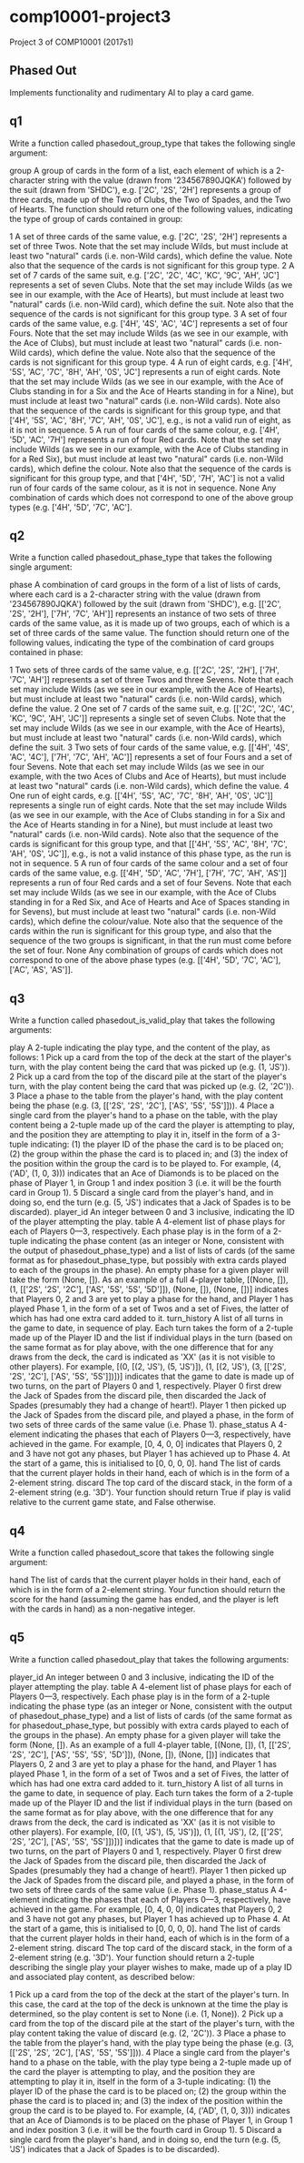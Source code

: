 # comp10001-project3
Project 3 of COMP10001 (2017s1)

## Phased Out
Implements functionality and rudimentary AI to play a card game.

## q1
Write a function called phasedout_group_type that takes the following single argument:

group
A group of cards in the form of a list, each element of which is a 2-character string with the value (drawn from '234567890JQKA') followed by the suit (drawn from 'SHDC'), e.g. ['2C', '2S', '2H'] represents a group of three cards, made up of the Two of Clubs, the Two of Spades, and the Two of Hearts.
The function should return one of the following values, indicating the type of group of cards contained in group:

1
A set of three cards of the same value, e.g. ['2C', '2S', '2H'] represents a set of three Twos. Note that the set may include Wilds, but must include at least two "natural" cards (i.e. non-Wild cards), which define the value. Note also that the sequence of the cards is not significant for this group type.
2
A set of 7 cards of the same suit, e.g. ['2C', '2C', '4C', 'KC', '9C', 'AH', 'JC'] represents a set of seven Clubs. Note that the set may include Wilds (as we see in our example, with the Ace of Hearts), but must include at least two "natural" cards (i.e. non-Wild card), which define the suit. Note also that the sequence of the cards is not significant for this group type.
3
A set of four cards of the same value, e.g. ['4H', '4S', 'AC', '4C'] represents a set of four Fours. Note that the set may include Wilds (as we see in our example, with the Ace of Clubs), but must include at least two "natural" cards (i.e. non-Wild cards), which define the value. Note also that the sequence of the cards is not significant for this group type.
4
A run of eight cards, e.g. ['4H', '5S', 'AC', '7C', '8H', 'AH', '0S', 'JC'] represents a run of eight cards. Note that the set may include Wilds (as we see in our example, with the Ace of Clubs standing in for a Six and the Ace of Hearts standing in for a Nine), but must include at least two "natural" cards (i.e. non-Wild cards). Note also that the sequence of the cards is significant for this group type, and that ['4H', '5S', 'AC', '8H', '7C', 'AH', '0S', 'JC'], e.g., is not a valid run of eight, as it is not in sequence.
5
A run of four cards of the same colour, e.g. ['4H', '5D', 'AC', '7H'] represents a run of four Red cards. Note that the set may include Wilds (as we see in our example, with the Ace of Clubs standing in for a Red Six), but must include at least two "natural" cards (i.e. non-Wild cards), which define the colour. Note also that the sequence of the cards is significant for this group type, and that ['4H', '5D', '7H', 'AC'] is not a valid run of four cards of the same colour, as it is not in sequence.
None
Any combination of cards which does not correspond to one of the above group types (e.g. ['4H', '5D', '7C', 'AC'].

## q2
Write a function called phasedout_phase_type that takes the following single argument:

phase
A combination of card groups in the form of a list of lists of cards, where each card is a 2-character string with the value (drawn from '234567890JQKA') followed by the suit (drawn from 'SHDC'), e.g. [['2C', '2S', '2H'], ['7H', '7C', 'AH']] represents an instance of two sets of three cards of the same value, as it is made up of two groups, each of which is a set of three cards of the same value.
The function should return one of the following values, indicating the type of the combination of card groups contained in phase:

1
Two sets of three cards of the same value, e.g. [['2C', '2S', '2H'], ['7H', '7C', 'AH']] represents a set of three Twos and three Sevens. Note that each set may include Wilds (as we see in our example, with the Ace of Hearts), but must include at least two "natural" cards (i.e. non-Wild cards), which define the value.
2
One set of 7 cards of the same suit, e.g. [['2C', '2C', '4C', 'KC', '9C', 'AH', 'JC']] represents a single set of seven Clubs. Note that the set may include Wilds (as we see in our example, with the Ace of Hearts), but must include at least two "natural" cards (i.e. non-Wild cards), which define the suit.
3
Two sets of four cards of the same value, e.g. [['4H', '4S', 'AC', '4C'], ['7H', '7C', 'AH', 'AC']] represents a set of four Fours and a set of four Sevens. Note that each set may include Wilds (as we see in our example, with the two Aces of Clubs and Ace of Hearts), but must include at least two "natural" cards (i.e. non-Wild cards), which define the value.
4
One run of eight cards, e.g. [['4H', '5S', 'AC', '7C', '8H', 'AH', '0S', 'JC']] represents a single run of eight cards. Note that the set may include Wilds (as we see in our example, with the Ace of Clubs standing in for a Six and the Ace of Hearts standing in for a Nine), but must include at least two "natural" cards (i.e. non-Wild cards). Note also that the sequence of the cards is significant for this group type, and that [['4H', '5S', 'AC', '8H', '7C', 'AH', '0S', 'JC']], e.g., is not a valid instance of this phase type, as the run is not in sequence.
5
A run of four cards of the same colour and a set of four cards of the same value, e.g. [['4H', '5D', 'AC', '7H'], ['7H', '7C', 'AH', 'AS']] represents a run of four Red cards and a set of four Sevens. Note that each set may include Wilds (as we see in our example, with the Ace of Clubs standing in for a Red Six, and Ace of Hearts and Ace of Spaces standing in for Sevens), but must include at least two "natural" cards (i.e. non-Wild cards), which define the colour/value. Note also that the sequence of the cards within the run is significant for this group type, and also that the sequence of the two groups is significant, in that the run must come before the set of four.
None
Any combination of groups of cards which does not correspond to one of the above phase types (e.g. [['4H', '5D', '7C', 'AC'], ['AC', 'AS', 'AS']].

## q3
Write a function called phasedout_is_valid_play that takes the following arguments:

play
A 2-tuple indicating the play type, and the content of the play, as follows:
1
Pick up a card from the top of the deck at the start of the player's turn, with the play content being the card that was picked up (e.g. (1, 'JS')).
2
Pick up a card from the top of the discard pile at the start of the player's turn, with the play content being the card that was picked up (e.g. (2, '2C')).
3
Place a phase to the table from the player's hand, with the play content being the phase (e.g. (3, [['2S', '2S', '2C'], ['AS', '5S', '5S']])).
4
Place a single card from the player's hand to a phase on the table, with the play content being a 2-tuple made up of the card the player is attempting to play, and the position they are attempting to play it in, itself in the form of a 3-tuple indicating: (1) the player ID of the phase the card is to be placed on; (2) the group within the phase the card is to placed in; and (3) the index of the position within the group the card is to be played to. For example, (4, ('AD', (1, 0, 3))) indicates that an Ace of Diamonds is to be placed on the phase of Player 1, in Group 1 and index position 3 (i.e. it will be the fourth card in Group 1).
5
Discard a single card from the player's hand, and in doing so, end the turn (e.g. (5, 'JS') indicates that a Jack of Spades is to be discarded).
player_id
An integer between 0 and 3 inclusive, indicating the ID of the player attempting the play.
table
A 4-element list of phase plays for each of Players 0—3, respectively. Each phase play is in the form of a 2-tuple indicating the phase content (as an integer or None, consistent with the output of phasedout_phase_type) and a list of lists of cards (of the same format as for phasedout_phase_type, but possibly with extra cards played to each of the groups in the phase). An empty phase for a given player will take the form (None, []). As an example of a full 4-player table, [(None, []), (1, [['2S', '2S', '2C'], ['AS', '5S', '5S', '5D']]), (None, []), (None, [])] indicates that Players 0, 2 and 3 are yet to play a phase for the hand, and Player 1 has played Phase 1, in the form of a set of Twos and a set of Fives, the latter of which has had one extra card added to it.
turn_history
A list of all turns in the game to date, in sequence of play. Each turn takes the form of a 2-tuple made up of the Player ID and the list if individual plays in the turn (based on the same format as for play above, with the one difference that for any draws from the deck, the card is indicated as 'XX' (as it is not visible to other players). For example, [(0, [(2, 'JS'), (5, 'JS')]), (1, [(2, 'JS'), (3, [['2S', '2S', '2C'], ['AS', '5S', '5S']])])] indicates that the game to date is made up of two turns, on the part of Players 0 and 1, respectively. Player 0 first drew the Jack of Spades from the discard pile, then discarded the Jack of Spades (presumably they had a change of heart!). Player 1 then picked up the Jack of Spades from the discard pile, and played a phase, in the form of two sets of three cards of the same value (i.e. Phase 1).
phase_status
A 4-element indicating the phases that each of Players 0—3, respectively, have achieved in the game. For example, [0, 4, 0, 0] indicates that Players 0, 2 and 3 have not got any phases, but Player 1 has achieved up to Phase 4. At the start of a game, this is initialised to [0, 0, 0, 0].
hand
The list of cards that the current player holds in their hand, each of which is in the form of a 2-element string.
discard
The top card of the discard stack, in the form of a 2-element string (e.g. '3D').
Your function should return True if play is valid relative to the current game state, and False otherwise.

## q4
Write a function called phasedout_score that takes the following single argument:

hand
The list of cards that the current player holds in their hand, each of which is in the form of a 2-element string.
Your function should return the score for the hand (assuming the game has ended, and the player is left with the cards in hand) as a non-negative integer.

## q5
Write a function called phasedout_play that takes the following arguments:

player_id
An integer between 0 and 3 inclusive, indicating the ID of the player attempting the play.
table
A 4-element list of phase plays for each of Players 0—3, respectively. Each phase play is in the form of a 2-tuple indicating the phase type (as an integer or None, consistent with the output of phasedout_phase_type) and a list of lists of cards (of the same format as for phasedout_phase_type, but possibly with extra cards played to each of the groups in the phase). An empty phase for a given player will take the form (None, []). As an example of a full 4-player table, [(None, []), (1, [['2S', '2S', '2C'], ['AS', '5S', '5S', '5D']]), (None, []), (None, [])] indicates that Players 0, 2 and 3 are yet to play a phase for the hand, and Player 1 has played Phase 1, in the form of a set of Twos and a set of Fives, the latter of which has had one extra card added to it.
turn_history
A list of all turns in the game to date, in sequence of play. Each turn takes the form of a 2-tuple made up of the Player ID and the list if individual plays in the turn (based on the same format as for play above, with the one difference that for any draws from the deck, the card is indicated as 'XX' (as it is not visible to other players). For example, [(0, [(1, 'JS'), (5, 'JS')]), (1, [(1, 'JS'), (2, [['2S', '2S', '2C'], ['AS', '5S', '5S']])])] indicates that the game to date is made up of two turns, on the part of Players 0 and 1, respectively. Player 0 first drew the Jack of Spades from the discard pile, then discarded the Jack of Spades (presumably they had a change of heart!). Player 1 then picked up the Jack of Spades from the discard pile, and played a phase, in the form of two sets of three cards of the same value (i.e. Phase 1).
phase_status
A 4-element indicating the phases that each of Players 0—3, respectively, have achieved in the game. For example, [0, 4, 0, 0] indicates that Players 0, 2 and 3 have not got any phases, but Player 1 has achieved up to Phase 4. At the start of a game, this is initialised to [0, 0, 0, 0].
hand
The list of cards that the current player holds in their hand, each of which is in the form of a 2-element string.
discard
The top card of the discard stack, in the form of a 2-element string (e.g. '3D').
Your function should return a 2-tuple describing the single play your player wishes to make, made up of a play ID and associated play content, as described below:

1
Pick up a card from the top of the deck at the start of the player's turn. In this case, the card at the top of the deck is unknown at the time the play is determined, so the play content is set to None (i.e. (1, None)).
2
Pick up a card from the top of the discard pile at the start of the player's turn, with the play content taking the value of discard (e.g. (2, '2C')).
3
Place a phase to the table from the player's hand, with the play type being the phase (e.g. (3, [['2S', '2S', '2C'], ['AS', '5S', '5S']])).
4
Place a single card from the player's hand to a phase on the table, with the play type being a 2-tuple made up of the card the player is attempting to play, and the position they are attempting to play it in, itself in the form of a 3-tuple indicating: (1) the player ID of the phase the card is to be placed on; (2) the group within the phase the card is to placed in; and (3) the index of the position within the group the card is to be played to. For example, (4, ('AD', (1, 0, 3))) indicates that an Ace of Diamonds is to be placed on the phase of Player 1, in Group 1 and index position 3 (i.e. it will be the fourth card in Group 1).
5
Discard a single card from the player's hand, and in doing so, end the turn (e.g. (5, 'JS') indicates that a Jack of Spades is to be discarded).
